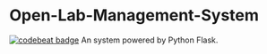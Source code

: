 # Open-Lab-Management-System
[![codebeat badge](https://codebeat.co/badges/b21e8678-ee55-4f7e-b434-02e537b1b203)](https://codebeat.co/projects/github-com-bye-lemon-open-lab-management-system-master)
An system powered by Python Flask.
